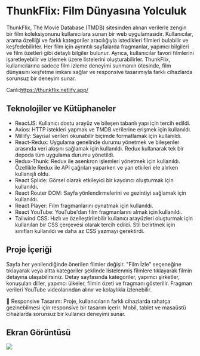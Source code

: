 ﻿<h1>ThunkFlix: Film Dünyasına Yolculuk</h1>

ThunkFlix, The Movie Database (TMDB) sitesinden alınan verilerle zengin bir film koleksiyonunu kullanıcılara sunan bir web uygulamasıdır. Kullanıcılar, arama özelliği ve farklı kategoriler aracılığıyla istedikleri filmleri bulabilir ve keşfedebilirler. Her film için ayrıntılı sayfalarda fragmanlar, yapımcı bilgileri ve film özetleri gibi detaylı bilgiler bulunur. Ayrıca, kullanıcılar favori filmlerini işaretleyebilir ve izlemek üzere listelerini oluşturabilirler. ThunkFlix, kullanıcılarına sadece film izleme deneyimi sunmanın ötesinde, film dünyasını keşfetme imkanı sağlar ve responsive tasarımıyla farklı cihazlarda sorunsuz bir deneyim sunar.

Canlı:https://thunkflix.netlify.app/

<h2>Teknolojiler ve Kütüphaneler</h2>

- ReactJS: Kullanıcı dostu arayüz ve bileşen tabanlı yapı için tercih edildi.
- Axios: HTTP istekleri yapmak ve TMDB verilerine erişmek için kullanıldı.
- Millify: Sayısal verileri okunabilir biçimde formatlamak için kullanıldı.
- React-Redux: Uygulama genelinde durumu yönetmek ve bileşenler arasında veri akışını sağlamak için kullanıldı. Redux kullanarak tek bir depoda tüm uygulama durumu yönetildi.
- Redux-Thunk: Redux ile asenkron işlemleri yönetmek için kullanıldı. Özellikle Redux ile API çağrıları yaparken ve yan etkileri ele alırken kullanışlı oldu.
- React Splide: Görsel olarak etkileyici bir kaydırıcı oluşturmak için kullanıldı.
- React Router DOM: Sayfa yönlendirmelerini ve gezintiyi sağlamak için kullanıldı.
- React Player: Film fragmanlarını oynatmak için kullanıldı.
- React YouTube: YouTube'dan film fragmanlarını almak için kullanıldı.
- Tailwind CSS: Hızlı ve özelleştirilebilir kullanıcı arayüzleri oluşturmak için kullanılan bir CSS çerçevesi olarak tercih edildi. Stil belirtmek için sınıfları kullanıldı ve daha az CSS yazmayı gerektirdi.

<h2>Proje İçeriği</h2>
Sayfa her yenilendiğinde önerilen filmler değişir. "Film İzle" seçeneğine tıklayarak veya altta kategoriler şeklinde listelenmiş filmlere tıklayarak filmin detayına ulaşabilirsiniz. Detay sayfasında kategoriler, yapımcı şirketler, konuşulan diller, yapımcı ülkeler, filmin özeti ve fragmanı gösterilir. Fragman verileri YouTube videolarından alınır ve kolaylıkla izlenebilir.

📱 Responsive Tasarım: Proje, kullanıcıların farklı cihazlarda rahatça gezinebilmesi için responsive bir tasarım içerir. Mobil, tablet ve masaüstü cihazlarda sorunsuz bir kullanıcı deneyimi sunar.

<h2>Ekran Görüntüsü</h2>

![](ekran.gif)
